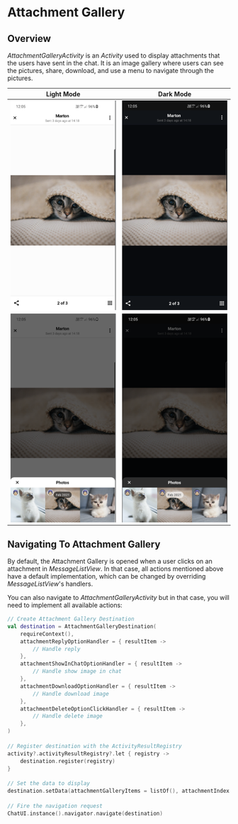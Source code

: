 # Attachment Gallery

<!-- TODO: Import whatever makes sense to import from https://getstream.io/chat/docs/android/attachmentgallery/?language=kotlin -->

## Overview

_AttachmentGalleryActivity_ is an _Activity_ used to display attachments that the users have sent in the chat. It is an image gallery where users can see the pictures, share, download, and use a menu to navigate through the pictures.

| Light Mode | Dark Mode |
| --- | --- |
|![attachment_gallery_example1_light](../../assets/attachment_gallery_example1_light.png)|![attachment_gallery_example1_dark](../../assets/attachment_gallery_example1_dark.png)|
|![attachment_gallery_example2_light](../../assets/attachment_gallery_example2_light.png)|![attachment_gallery_example2_dark](../../assets/attachment_gallery_example2_dark.png)|

## Navigating To Attachment Gallery

By default, the Attachment Gallery is opened when a user clicks on an attachment in _MessageListView_. In that case, all actions mentioned above have a default implementation, which can be changed by overriding _MessageListView_'s handlers.

<!-- TODO: Consider adding examples of how to handle attachment actions via MessageListView here -->

You can also navigate to _AttachmentGalleryActivity_ but in that case, you will need to implement all available actions:

```kotlin
// Create Attachment Gallery Destination
val destination = AttachmentGalleryDestination(
    requireContext(),
    attachmentReplyOptionHandler = { resultItem ->
        // Handle reply
    },
    attachmentShowInChatOptionHandler = { resultItem ->
        // Handle show image in chat
    },
    attachmentDownloadOptionHandler = { resultItem ->
        // Handle download image
    },
    attachmentDeleteOptionClickHandler = { resultItem ->
        // Handle delete image
    },
)

// Register destination with the ActivityResultRegistry
activity?.activityResultRegistry?.let { registry ->
    destination.register(registry)
}

// Set the data to display
destination.setData(attachmentGalleryItems = listOf(), attachmentIndex = 0)

// Fire the navigation request
ChatUI.instance().navigator.navigate(destination)
```
